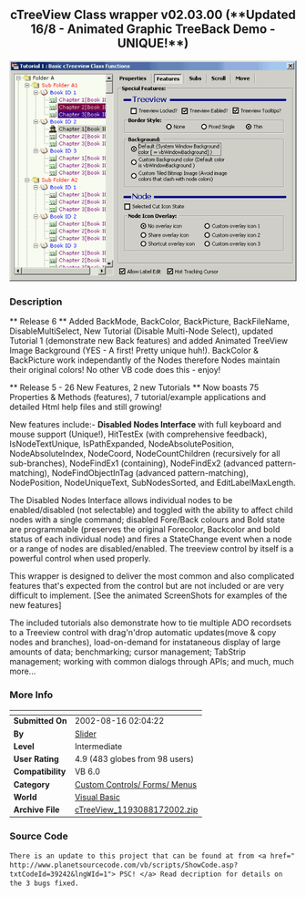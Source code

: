 ﻿<div align="center">

## cTreeView Class wrapper v02\.03\.00 \(\*\*Updated 16/8 \- Animated Graphic TreeBack Demo \- UNIQUE\!\*\*\)

<img src="PIC20028161248336507.gif">
</div>

### Description

** Release 6 ** Added BackMode, BackColor, BackPicture, BackFileName, DisableMultiSelect, New Tutorial (Disable Multi-Node Select), updated Tutorial 1 (demonstrate new Back features) and added Animated TreeView Image Background (YES - A first! Pretty unique huh!). BackColor & BackPicture work independantly of the Nodes therefore Nodes maintain their original colors! No other VB code does this - enjoy!

** Release 5 - 26 New Features, 2 new Tutorials ** Now boasts 75 Properties & Methods (features), 7 tutorial/example applications and detailed Html help files and still growing!

New features include:- **Disabled Nodes Interface** with full keyboard and mouse support (Unique!), HitTestEx (with comprehensive feedback), IsNodeTextUnique, IsPathExpanded, NodeAbsolutePosition, NodeAbsoluteIndex, NodeCoord, NodeCountChildren (recursively for all sub-branches), NodeFindEx1 (containing), NodeFindEx2 (advanced pattern-matching), NodeFindObjectInTag (advanced pattern-matching), NodePosition, NodeUniqueText, SubNodesSorted, and EditLabelMaxLength.

The Disabled Nodes Interface allows individual nodes to be enabled/disabled (not selectable) and toggled with the ability to affect child nodes with a single command; disabled Fore/Back colours and Bold state are programmable (preserves the original Forecolor, Backcolor and bold status of each individual node) and fires a StateChange event when a node or a range of nodes are disabled/enabled. The treeview control by itself is a powerful control when used properly.

This wrapper is designed to deliver the most common and also complicated features that's expected from the control but are not included or are very difficult to implement. [See the animated ScreenShots for examples of the new features]

The included tutorials also demonstrate how to tie multiple ADO recordsets to a Treeview control with drag'n'drop automatic updates(move & copy nodes and branches), load-on-demand for instataneous display of large amounts of data; benchmarking; cursor management; TabStrip management; working with common dialogs through APIs; and much, much more...
 
### More Info
 


<span>             |<span>
---                |---
**Submitted On**   |2002-08-16 02:04:22
**By**             |[Slider](https://github.com/Planet-Source-Code/PSCIndex/blob/master/ByAuthor/slider.md)
**Level**          |Intermediate
**User Rating**    |4.9 (483 globes from 98 users)
**Compatibility**  |VB 6\.0
**Category**       |[Custom Controls/ Forms/  Menus](https://github.com/Planet-Source-Code/PSCIndex/blob/master/ByCategory/custom-controls-forms-menus__1-4.md)
**World**          |[Visual Basic](https://github.com/Planet-Source-Code/PSCIndex/blob/master/ByWorld/visual-basic.md)
**Archive File**   |[cTreeView\_1193088172002\.zip](https://github.com/Planet-Source-Code/slider-ctreeview-class-wrapper-v02-03-00-updated-16-8-animated-graphic-treeback-demo-uniqu__1-37553/archive/master.zip)





### Source Code

```
There is an update to this project that can be found at from <a href="
http://www.planetsourcecode.com/vb/scripts/ShowCode.asp?txtCodeId=39242&lngWId=1"> PSC! </a> Read decription for details on the 3 bugs fixed.
```


